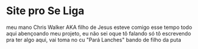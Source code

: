 # Site pro Se Liga
meu mano Chris Walker AKA filho de Jesus esteve comigo esse tempo todo aqui abençoando meu projeto, eu não sei oque tô falando só tô escrevendo pra ter algo aqui, vai toma no cu "Pará Lanches" bando de filho da puta
